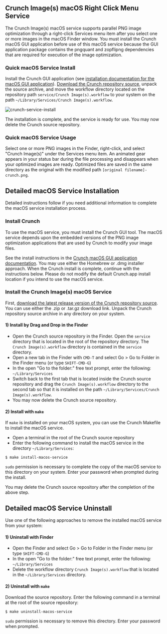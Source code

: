 ## Crunch Image(s) macOS Right Click Menu Service

The Crunch Image(s) macOS service supports parallel PNG image optimization through a right-click Services menu item after you select one or more images in the macOS Finder window.  You must install the Crunch macOS GUI application before use of this macOS service because the GUI application package contains the pngquant and zopflipng dependencies that are required for execution of the image optimization.

### Quick macOS Service Install

Install the Crunch GUI application (see [installation documentation for the macOS GUI application](MACOSGUI.md)).  [Download the Crunch repository source](https://github.com/chrissimpkins/Crunch/releases/latest), unpack the source archive, and move the workflow directory located on the repository path `service/Crunch Image(s).workflow` to your system on the path `~/Library/Services/Crunch Image(s).workflow`.

![crunch-service-install](https://user-images.githubusercontent.com/4249591/38065494-9e80fb6a-32d1-11e8-88da-0f9c014cc510.gif)

The installation is complete, and the service is ready for use.  You may now delete the Crunch source repository.

### Quick macOS Service Usage

Select one or more PNG images in the Finder, right-click, and select "Crunch Image(s)" under the Services menu item.  An animated gear appears in your status bar during the file processing and disappears when your optimized images are ready.  Optimized files are saved in the same directory as the original with the modified path `[original filename]-crunch.png`.

## Detailed macOS Service Installation

Detailed instructions follow if you need additional information to complete the macOS service installation process.

### Install Crunch

To use the macOS service, you must install the Crunch GUI tool.  The macOS service depends upon the embedded versions of the PNG image optimization applications that are used by Crunch to modify your image files.

See the install instructions in the [Crunch macOS GUI application documentation](MACOSGUI.md).  You may use either the Homebrew or .dmg installer approach.  When the Crunch install is complete, continue with the instructions below. Please do not modify the default Crunch.app install location if you intend to use the macOS service.

### Install the Crunch Image(s) macOS Service

First, [download the latest release version of the Crunch repository source](https://github.com/chrissimpkins/Crunch/releases/latest).  You can use either the .zip or .tar.gz download link. Unpack the Crunch repository source archive in any directory on your system.

#### 1) Install by Drag and Drop in the Finder

- Open the Crunch source repository in the Finder. Open the `service` directory that is located in the root of the repository directory. The `Crunch Image(s).workflow` directory is contained in the `service` directory.
- Open a new tab in the Finder with `CMD-T` and select Go > Go to Folder in the Finder menu (or type `SHIFT-CMD-G`)
- In the open "Go to the folder:" free text prompt, enter the following:  `~/Library/Services`
- Switch back to the first tab that is located inside the Crunch source repository and drag the `Crunch Image(s).workflow` directory to the second tab so that it is installed on the path `~/Library/Services/Crunch Image(s).workflow`.
- You may now delete the Crunch source repository.

#### 2) Install with `make`

If `make` is installed on your macOS system, you can use the Crunch Makefile to install the macOS service.

- Open a terminal in the root of the Crunch source repository
- Enter the following command to install the macOS service in the directory `~/Library/Services`:

```
$ make install-macos-service
```

`sudo` permission is necessary to complete the copy of the macOS service to this directory on your system.  Enter your password when prompted during the install.

You may delete the Crunch source repository after the completion of the above step.

## Detailed macOS Service Uninstall

Use one of the following approaches to remove the installed macOS service from your system:
#### 1) Uninstall with Finder

- Open the Finder and select Go > Go to Folder in the Finder menu (or type `SHIFT-CMD-G`)
- In the open "Go to the folder:" free text prompt, enter the following:  `~/Library/Services`
- Delete the workflow directory `Crunch Image(s).workflow` that is located in the `~/Library/Services` directory.

#### 2) Uninstall with `make`

Download the source repository.  Enter the following command in a terminal at the root of the source repository:

```
$ make uninstall-macos-service
```

`sudo` permission is necessary to remove this directory.  Enter your password when prompted.
